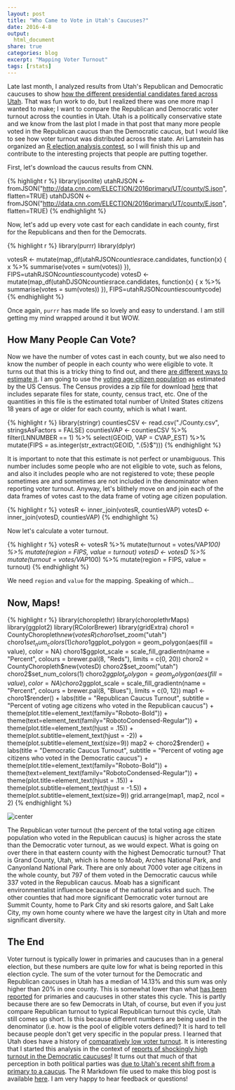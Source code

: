 ```yaml
---
layout: post
title: "Who Came to Vote in Utah's Caucuses?"
date: 2016-4-8
output:
  html_document
share: true
categories: blog
excerpt: "Mapping Voter Turnout"
tags: [rstats]
---
```




Late last month, I analyzed results from Utah's Republican and Democratic caucuses to show [how the different presidential candidates fared across Utah](http://juliasilge.com/blog/Mapping-Utah-Caucus/). That was fun work to do, but I realized there was one more map I wanted to make; I want to compare the Republican and Democratic voter turnout across the counties in Utah. Utah is a politically conservative state and we know from the last plot I made in that post that many more people voted in the Republican caucus than the Democratic caucus, but I would like to see how voter turnout was distributed across the state. Ari Lamstein has organized an [R election analysis contest](http://www.arilamstein.com/blog/2016/03/28/announcing-r-election-analysis-contest/), so I will finish this up and contribute to the interesting projects that people are putting together.

First, let's download the caucus results from CNN.


{% highlight r %}
library(jsonlite)
utahRJSON <- fromJSON("http://data.cnn.com/ELECTION/2016primary/UT/county/S.json",
               flatten=TRUE)
utahDJSON <- fromJSON("http://data.cnn.com/ELECTION/2016primary/UT/county/E.json",
               flatten=TRUE)
{% endhighlight %}

Now, let's add up every vote cast for each candidate in each county, first for the Republicans and then for the Democrats.


{% highlight r %}
library(purrr)
library(dplyr)

votesR <- mutate(map_df(utahRJSON$counties$race.candidates, function(x) {
        x %>% summarise(votes = sum(votes))
        }), FIPS=utahRJSON$counties$countycode)
votesD <- mutate(map_df(utahDJSON$counties$race.candidates, function(x) {
        x %>% summarise(votes = sum(votes))
        }), FIPS=utahRJSON$counties$countycode)
{% endhighlight %}

Once again, `purrr` has made life so lovely and easy to understand. I am still getting my mind wrapped around it but WOW. 

## How Many People Can Vote?

Now we have the number of votes cast in each county, but we also need to know the number of people in each county who were eligible to vote. It turns out that this is a tricky thing to find out, and there [are different ways to estimate it](http://www.pewtrusts.org/en/research-and-analysis/analysis/2014/07/31/measuring-voter-turnout). I am going to use the [voting age  citizen population](https://www.census.gov/rdo/data/voting_age_population_by_citizenship_and_race_cvap.html) as estimated by the US Census. The Census provides a zip file for download [here](https://www.census.gov/rdo/data/voting_age_population_by_citizenship_and_race_cvap.html) that includes separate files for state, county, census tract, etc. One of the quantities in this file is the estimated total number of United States citizens 18 years of age or older for each county, which is what I want.


{% highlight r %}
library(stringr)
countiesCSV <- read.csv("./County.csv", stringsAsFactors = FALSE)
countiesVAP <- countiesCSV %>% filter(LNNUMBER == 1) %>%
        select(GEOID, VAP = CVAP_EST) %>% 
        mutate(FIPS = as.integer(str_extract(GEOID, ".{5}$")))
{% endhighlight %}

It is important to note that this estimate is not perfect or unambiguous. This number includes some people who are not eligible to vote, such as felons, and also it includes people who are not registered to vote; these people sometimes are and sometimes are not included in the denominator when reporting voter turnout. Anyway, let's blithely move on and join each of the data frames of votes cast to the data frame of voting age citizen population.



{% highlight r %}
votesR <- inner_join(votesR, countiesVAP)
votesD <- inner_join(votesD, countiesVAP)
{% endhighlight %}

Now let's calculate a voter turnout.


{% highlight r %}
votesR <- votesR %>% mutate(turnout = votes/VAP*100) %>% 
        mutate(region = FIPS, value = turnout)
votesD <- votesD %>% mutate(turnout = votes/VAP*100) %>% 
        mutate(region = FIPS, value = turnout)
{% endhighlight %}

We need `region` and `value` for the mapping. Speaking of which...

## Now, Maps!


{% highlight r %}
library(choroplethr)
library(choroplethrMaps)
library(ggplot2)
library(RColorBrewer)
library(gridExtra)
choro1 = CountyChoropleth$new(votesR)
choro1$set_zoom("utah")
choro1$set_num_colors(1)
choro1$ggplot_polygon = geom_polygon(aes(fill = value), color = NA)
choro1$ggplot_scale = scale_fill_gradientn(name = "Percent", 
                                           colours = brewer.pal(8, "Reds"),
                                           limits = c(0, 20))
choro2 = CountyChoropleth$new(votesD)
choro2$set_zoom("utah")
choro2$set_num_colors(1)
choro2$ggplot_polygon = geom_polygon(aes(fill = value), color = NA)
choro2$ggplot_scale = scale_fill_gradientn(name = "Percent",
                                           colours = brewer.pal(8, "Blues"),
                                           limits = c(0, 12))
map1 <- choro1$render() + 
        labs(title = "Republican Caucus Turnout",
             subtitle = "Percent of voting age citizens who voted in the Republican caucus") +
        theme(plot.title=element_text(family="Roboto-Bold")) +
        theme(text=element_text(family="RobotoCondensed-Regular")) + 
        theme(plot.title=element_text(hjust = .15)) +
        theme(plot.subtitle=element_text(hjust = -2)) +
        theme(plot.subtitle=element_text(size=9))
map2 <- choro2$render() + 
        labs(title = "Democratic Caucus Turnout",
             subtitle = "Percent of voting age citizens who voted in the Democratic caucus") +
        theme(plot.title=element_text(family="Roboto-Bold")) +
        theme(text=element_text(family="RobotoCondensed-Regular")) +
        theme(plot.title=element_text(hjust = .15)) +
        theme(plot.subtitle=element_text(hjust = -1.5)) +
        theme(plot.subtitle=element_text(size=9))
grid.arrange(map1, map2, ncol = 2)
{% endhighlight %}

![center](/figs/2016-04-08-Who-Came-To-Vote/unnamed-chunk-7-1.png)


The Republican voter turnout (the percent of the total voting age citizen population who voted in the Republican caucus) is higher across the state than the Democratic voter turnout, as we would expect. What is going on over there in that eastern county with the highest Democratic turnout? That is Grand County, Utah, which is home to Moab, Arches National Park, and Canyonland National Park. There are only about 7000 voter age citizens in the whole county, but 797 of them voted in the Democratic caucus while 337 voted in the Republican caucus. Moab has a significant environmentalist influence because of the national parks and such. The other counties that had more significant Democratic voter turnout are Summit County, home to Park City and ski resorts galore, and Salt Lake City, my own home county where we have the largest city in Utah and more significant diversity.

## The End

Voter turnout is typically lower in primaries and caucuses than in a general election, but these numbers are quite low for what is being reported in this election cycle. The sum of the voter turnout for the Democratic and Republican caucuses in Utah has a median of 14.13% and this sum was only higher than 20% in one county. This is somewhat lower than what [has been reported](http://www.pewresearch.org/fact-tank/2016/03/08/so-far-turnout-in-this-years-primaries-rivals-2008-record/) for primaries and caucuses in other states this cycle. This is partly because there are so few Democrats in Utah, of course, but even if you just compare Republican turnout to typical Republican turnout this cycle, Utah still comes up short. Is this because different numbers are being used in the denominator (i.e. how is the pool of eligible voters defined)? It is hard to tell because people don't get very specific in the popular press. I learned that Utah does have a history of [comparatively low voter turnout](http://www.google.com/search?q=utah+voter+turnout). It is interesting that I started this analysis in the context of [reports of shockingly high turnout in the Democratic caucuses](http://www.sltrib.com/home/3694882-155/utah-dems-republicans-see-huge-turnout)! It turns out that much of that perception in both political parties was [due to Utah's recent shift from a primary to a caucus](http://kutv.com/news/local/utahs-caucus-not-the-turnout-blockbuster-many-might-think). The R Markdown file used to make this blog post is available [here](https://github.com/juliasilge/juliasilge.github.io/blob/master/_R/2016-04-08-Who-Came-To-Vote.Rmd). I am very happy to hear feedback or questions!

